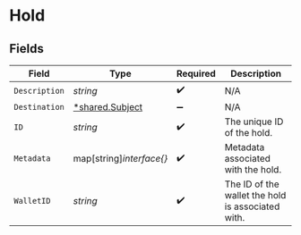 # Hold


## Fields

| Field                                             | Type                                              | Required                                          | Description                                       |
| ------------------------------------------------- | ------------------------------------------------- | ------------------------------------------------- | ------------------------------------------------- |
| `Description`                                     | *string*                                          | :heavy_check_mark:                                | N/A                                               |
| `Destination`                                     | [*shared.Subject](../../models/shared/subject.md) | :heavy_minus_sign:                                | N/A                                               |
| `ID`                                              | *string*                                          | :heavy_check_mark:                                | The unique ID of the hold.                        |
| `Metadata`                                        | map[string]*interface{}*                          | :heavy_check_mark:                                | Metadata associated with the hold.                |
| `WalletID`                                        | *string*                                          | :heavy_check_mark:                                | The ID of the wallet the hold is associated with. |